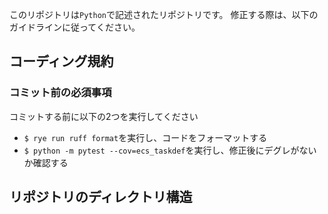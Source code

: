 このリポジトリは`Python`で記述されたリポジトリです。
修正する際は、以下のガイドラインに従ってください。

## コーディング規約

### コミット前の必須事項

コミットする前に以下の2つを実行してください

- `$ rye run ruff format`を実行し、コードをフォーマットする
- `$ python -m pytest --cov=ecs_taskdef`を実行し、修正後にデグレがないか確認する

## リポジトリのディレクトリ構造



